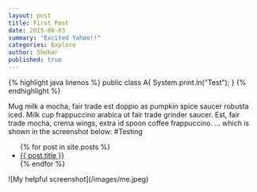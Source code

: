 ```yaml
---
layout: post
title: First Post
date: 2015-08-03
summary: "Excited Yahoo!!"
categories: Explore
author: Shekar
published: true
---
```




{% highlight java linenos %}
public class A{
  System.print.ln("Test");
}
{% endhighlight %}

Mug milk a mocha, fair trade est doppio as pumpkin spice saucer robusta iced. Milk cup frappuccino arabica ut fair trade grinder saucer. Est, fair trade mocha, crema wings, extra id spoon coffee frappuccino.
… which is shown in the screenshot below:
#Testing
<ul>
  {% for post in site.posts %}
    <li>
      <a href="{{ post.url }}">{{ post.title }}</a>
    </li>
  {% endfor %}
</ul>
![My helpful screenshot](/images/me.jpeg)
